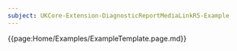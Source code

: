 ```yaml
---
subject: UKCore-Extension-DiagnosticReportMediaLinkR5-Example
---
```

{{page:Home/Examples/ExampleTemplate.page.md}}
